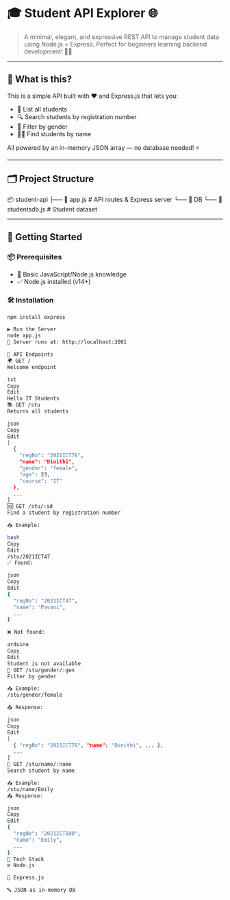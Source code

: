 # 🎓 Student API Explorer 🌐

> A minimal, elegant, and expressive REST API to manage student data using Node.js + Express. Perfect for beginners learning backend development! 🧑‍💻

---

## 📌 What is this?

This is a simple API built with ❤️ and Express.js that lets you:

- 🧾 List all students  
- 🔍 Search students by registration number  
- 🧠 Filter by gender  
- 🧑‍🎓 Find students by name  

All powered by an in-memory JSON array — no database needed! ⚡

---

## 🗂️ Project Structure
📦 student-api ├── 📄 app.js # API routes & Express server └── 📁 DB └── 📄 studentsdb.js # Student dataset


---

## 🚀 Getting Started

### 📦 Prerequisites
- 🧠 Basic JavaScript/Node.js knowledge
- ✅ Node.js installed (v14+)

### 🛠️ Installation

```bash
npm install express

▶️ Run the Server
node app.js
📡 Server runs at: http://localhost:3001

🔌 API Endpoints
🌍 GET /
Welcome endpoint

txt
Copy
Edit
Hello IT Students
📚 GET /stu
Returns all students

json
Copy
Edit
[
  {
    "regNo": "2021ICT78",
    "name": "Dinithi",
    "gender": "female",
    "age": 23,
    "course": "IT"
  },
  ...
]
🆔 GET /stu/:id
Find a student by registration number

📥 Example:

bash
Copy
Edit
/stu/2021ICT47
✅ Found:

json
Copy
Edit
{
  "regNo": "2021ICT47",
  "name": "Pavani",
  ...
}

❌ Not found:

arduino
Copy
Edit
Student is not available
🚻 GET /stu/gender/:gen
Filter by gender

📥 Example:
/stu/gender/female

📤 Response:

json
Copy
Edit
[
  { "regNo": "2021ICT78", "name": "Dinithi", ... },
  ...
]
👤 GET /stu/name/:name
Search student by name

📥 Example:
/stu/name/Emily
📤 Response:

json
Copy
Edit
{
  "regNo": "2021ICT100",
  "name": "Emily",
  ...
}
🧠 Tech Stack
⚙️ Node.js

🚀 Express.js

🔤 JSON as in-memory DB

